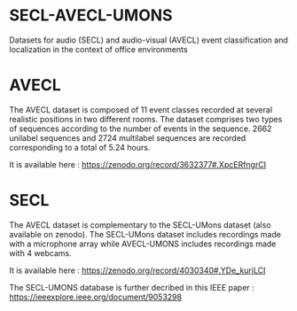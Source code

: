 # SECL-AVECL-UMONS
Datasets for audio (SECL) and audio-visual (AVECL) event classification and localization in the context of office environments

# AVECL
The AVECL dataset is composed of 11 event classes recorded at several realistic positions in two different rooms. The dataset comprises two types of sequences according to the number of events in the sequence. 2662 unilabel sequences and 2724 multilabel sequences are recorded corresponding to a total of 5.24 hours.

It is available here : https://zenodo.org/record/3632377#.XpcERfngrCI

# SECL
The AVECL dataset is complementary to the SECL-UMons dataset (also available on zenodo). The SECL-UMons dataset includes recordings made with a microphone array while AVECL-UMONS includes recordings made with 4 webcams. 

It is available here : https://zenodo.org/record/4030340#.YDe_kurjLCI

The SECL-UMONS database is further decribed in this IEEE paper : https://ieeexplore.ieee.org/document/9053298 
